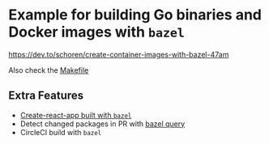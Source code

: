 # Example for building Go binaries and Docker images with `bazel`


<https://dev.to/schoren/create-container-images-with-bazel-47am> 

Also check the [Makefile](./Makefile)

## Extra Features

- [Create-react-app built with `bazel`](https://github.com/bazelbuild/rules_nodejs/tree/stable/examples/create-react-app)
- Detect changed packages in PR with [bazel query](https://github.com/bazelbuild/bazel/blob/ca1d20fdfa95dad533c64aba08ba9d7d98be41b7/scripts/ci/ci.sh#L45-L66)
- CircleCI build with `bazel`


